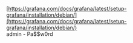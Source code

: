 [https://grafana.com/docs/grafana/latest/setup-grafana/installation/debian/](https://grafana.com/docs/grafana/latest/setup-grafana/installation/debian/)  
admin - Pa$$w0rd